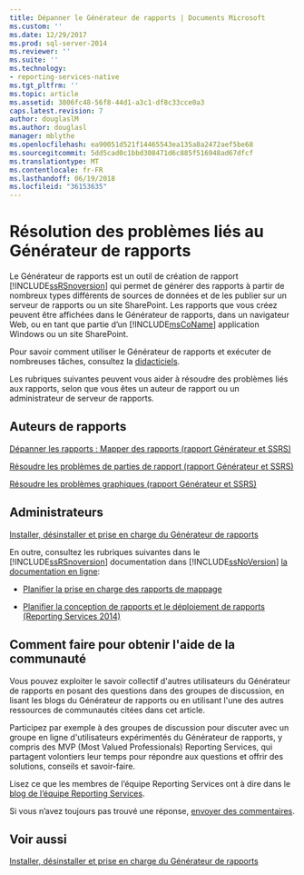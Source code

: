 ```yaml
---
title: Dépanner le Générateur de rapports | Documents Microsoft
ms.custom: ''
ms.date: 12/29/2017
ms.prod: sql-server-2014
ms.reviewer: ''
ms.suite: ''
ms.technology:
- reporting-services-native
ms.tgt_pltfrm: ''
ms.topic: article
ms.assetid: 3806fc48-56f8-44d1-a3c1-df8c33cce0a3
caps.latest.revision: 7
author: douglaslM
ms.author: douglasl
manager: mblythe
ms.openlocfilehash: ea90051d521f14465543ea135a8a2472aef5be68
ms.sourcegitcommit: 5dd5cad0c1bbd308471d6c885f516948ad67dfcf
ms.translationtype: MT
ms.contentlocale: fr-FR
ms.lasthandoff: 06/19/2018
ms.locfileid: "36153635"
---
```

# <a name="troubleshoot-report-builder"></a>Résolution des problèmes liés au Générateur de rapports
  Le Générateur de rapports est un outil de création de rapport [!INCLUDE[ssRSnoversion](../includes/ssrsnoversion-md.md)] qui permet de générer des rapports à partir de nombreux types différents de sources de données et de les publier sur un serveur de rapports ou un site SharePoint. Les rapports que vous créez peuvent être affichées dans le Générateur de rapports, dans un navigateur Web, ou en tant que partie d’un [!INCLUDE[msCoName](../includes/msconame-md.md)] application Windows ou un site SharePoint.  
  
 Pour savoir comment utiliser le Générateur de rapports et exécuter de nombreuses tâches, consultez la [didacticiels](report-builder-tutorials.md).  
  
 Les rubriques suivantes peuvent vous aider à résoudre des problèmes liés aux rapports, selon que vous êtes un auteur de rapport ou un administrateur de serveur de rapports.  
  
## <a name="report-authors"></a>Auteurs de rapports  
 [Dépanner les rapports : Mapper des rapports &#40;rapport Générateur et SSRS&#41;](report-design/troubleshoot-reports-map-reports-report-builder-and-ssrs.md)  
  
 [Résoudre les problèmes de parties de rapport &#40;rapport Générateur et SSRS&#41;](report-parts-report-builder-and-ssrs.md)  
  
 [Résoudre les problèmes graphiques &#40;rapport Générateur et SSRS&#41;](report-design/charts-report-builder-and-ssrs.md)  
  
## <a name="administrators"></a>Administrateurs  
 [Installer, désinstaller et prise en charge du Générateur de rapports](../../2014/reporting-services/install-uninstall-and-report-builder-support.md)  
  
 En outre, consultez les rubriques suivantes dans le [!INCLUDE[ssRSnoversion](../includes/ssrsnoversion-md.md)] documentation dans [!INCLUDE[ssNoVersion](../includes/ssnoversion-md.md)] [la documentation en ligne](http://go.microsoft.com/fwlink/?linkid=121312):  
  
-   [Planifier la prise en charge des rapports de mappage](../../2014/reporting-services/plan-for-map-report-support.md)  
  
-   [Planifier la conception de rapports et le déploiement de rapports &#40;Reporting Services 2014&#41;](plan-for-report-design-and-report-deployment-reporting-services.md)  
  
## <a name="how-do-i-get-community-assistance"></a>Comment faire pour obtenir l'aide de la communauté  
 Vous pouvez exploiter le savoir collectif d'autres utilisateurs du Générateur de rapports en posant des questions dans des groupes de discussion, en lisant les blogs du Générateur de rapports ou en utilisant l'une des autres ressources de communautés citées dans cet article.  
  
 Participez par exemple à des groupes de discussion pour discuter avec un groupe en ligne d'utilisateurs expérimentés du Générateur de rapports, y compris des MVP (Most Valued Professionals) Reporting Services, qui partagent volontiers leur temps pour répondre aux questions et offrir des solutions, conseils et savoir-faire.  
  
 Lisez ce que les membres de l’équipe Reporting Services ont à dire dans le [blog de l’équipe Reporting Services](http://go.microsoft.com/fwlink/?LinkId=118788).
  
 Si vous n’avez toujours pas trouvé une réponse, [envoyer des commentaires](http://go.microsoft.com/fwlink/?LinkId=118791).  
  
## <a name="see-also"></a>Voir aussi  
 [Installer, désinstaller et prise en charge du Générateur de rapports](../../2014/reporting-services/install-uninstall-and-report-builder-support.md)  
  
  